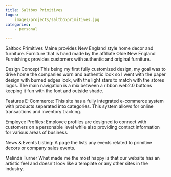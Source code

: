 ```yaml
---
title: Saltbox Primitives
logos:
    images/projects/saltboxprimitives.jpg
categories:
    - personal

---
```

Saltbox Primitives Maine provides New England style home decor and furniture. Furniture that is hand made by the affiliate Olde New England Furnishings provides customers with authentic and original furniture.

Design Concept
This being my first fully customized design, my goal was to drive home the companies worn and authentic look so I went with the paper design with burned edges look, with the light stars to match with the stores logos. The main navigation is a mix between a ribbon web2.0 buttons keeping it fun with the font and outside shade.

Features
E-Commerce: This site has a fully integrated e-commerce system with products separated into categories. This system allows for online transactions and inventory tracking.

Employee Profiles: Employee profiles are designed to connect with customers on a personable level while also providing contact information for various areas of business.

News & Events Listing: A page the lists any events related to primitive decors or company sales events.


Melinda Turner
What made me the most happy is that our website has an artistic feel and doesn't look like a template or any other sites in the industry.
